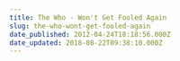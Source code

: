 ```yaml
---
title: The Who - Won't Get Fooled Again
slug: the-who-wont-get-fooled-again
date_published: 2012-04-24T18:18:56.000Z
date_updated: 2018-08-22T09:38:10.000Z
---
```



